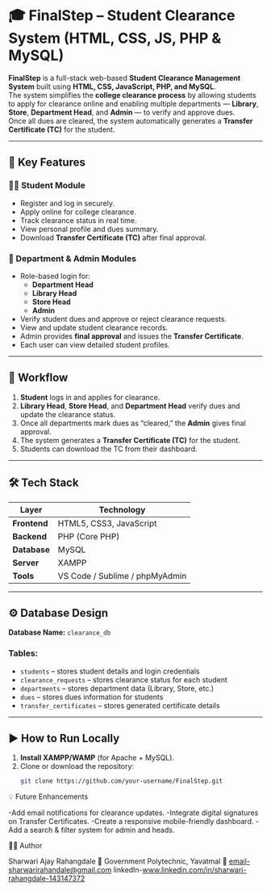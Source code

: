 # 🎓 FinalStep – Student Clearance System (HTML, CSS, JS, PHP & MySQL)

**FinalStep** is a full-stack web-based **Student Clearance Management System** built using **HTML, CSS, JavaScript, PHP, and MySQL**.  
The system simplifies the **college clearance process** by allowing students to apply for clearance online and enabling multiple departments — **Library**, **Store**, **Department Head**, and **Admin** — to verify and approve dues.  
Once all dues are cleared, the system automatically generates a **Transfer Certificate (TC)** for the student.

---

## 🚀 Key Features

### 👨‍🎓 Student Module
- Register and log in securely.  
- Apply online for college clearance.  
- Track clearance status in real time.  
- View personal profile and dues summary.  
- Download **Transfer Certificate (TC)** after final approval.  

### 🏫 Department & Admin Modules
- Role-based login for:
  - **Department Head**
  - **Library Head**
  - **Store Head**
  - **Admin**
- Verify student dues and approve or reject clearance requests.  
- View and update student clearance records.  
- Admin provides **final approval** and issues the **Transfer Certificate**.  
- Each user can view detailed student profiles.  

---

## 🧩 Workflow

1. **Student** logs in and applies for clearance.  
2. **Library Head**, **Store Head**, and **Department Head** verify dues and update the clearance status.  
3. Once all departments mark dues as “cleared,” the **Admin** gives final approval.  
4. The system generates a **Transfer Certificate (TC)** for the student.  
5. Students can download the TC from their dashboard.  

---

## 🛠️ Tech Stack

| Layer | Technology |
|-------|-------------|
| **Frontend** | HTML5, CSS3, JavaScript |
| **Backend** | PHP (Core PHP) |
| **Database** | MySQL |
| **Server** | XAMPP |
| **Tools** | VS Code / Sublime / phpMyAdmin |

---

## ⚙️ Database Design

**Database Name:** `clearance_db`

### Tables:
- `students` – stores student details and login credentials  
- `clearance_requests` – stores clearance status for each student  
- `departments` – stores department data (Library, Store, etc.)  
- `dues` – stores dues information for students  
- `transfer_certificates` – stores generated certificate details  

---

## ▶️ How to Run Locally

1. **Install XAMPP/WAMP** (for Apache + MySQL).  
2. Clone or download the repository:
   ```bash
   git clone https://github.com/your-username/FinalStep.git

💡 Future Enhancements

-Add email notifications for clearance updates.
-Integrate digital signatures on Transfer Certificates.
-Create a responsive mobile-friendly dashboard.
-Add a search & filter system for admin and heads.

👩‍💻 Author

Sharwari Ajay Rahangdale
📍 Government Polytechnic, Yavatmal
📧 email-sharwarirahandale@gmail.com
   linkedIn-www.linkedin.com/in/sharwari-rahangdale-143147372
